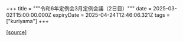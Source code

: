 +++
title = """令和6年定例会3月定例会議（2日目）"""
date = 2025-03-02T15:00:00.000Z
expiryDate = 2025-04-24T12:46:06.321Z
tags = ["kuriyama"]
+++


[[source]](https://www.town.kuriyama.hokkaido.jp/site/gikai/30528.html)
